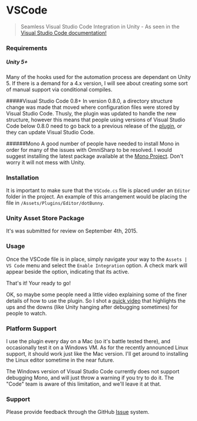 # VSCode
> Seamless Visual Studio Code Integration in Unity - As seen in the [Visual Studio Code documentation!](https://code.visualstudio.com/Docs/runtimes/unity)

### Requirements
##### Unity 5+
Many of the hooks used for the automation process are dependant on Unity 5. If there is a demand for a 4.x version, I will see about creating some sort of manual support via conditional compiles.

#####Visual Studio Code 0.8+
In version 0.8.0, a directory structure change was made that moved where configuration files were stored by Visual Studio Code. Thusly, the plugin was updated to handle the new structure, however this means that people using versions of Visual Studio Code below 0.8.0 need to go back to a previous release of the [plugin](https://github.com/dotBunny/VSCode/releases/tag/1.6.5), or they can update Visual Studio Code.

######Mono
A good number of people have needed to install Mono in order for many of the issues with OmniSharp to be resolved.
I would suggest installing the latest package available at the [Mono Project](http://www.mono-project.com/download/). Don't worry it will not mess with Unity.

### Installation
It is important to make sure that the `VSCode.cs` file is placed under an `Editor` folder in the project. An example of this arrangement would be placing the file in `/Assets/Plugins/Editor/dotBunny`.

### Unity Asset Store Package
It's was submitted for review on September 4th, 2015.

### Usage
Once the VSCode file is in place, simply navigate your way to the `Assets | VS Code` menu and select the `Enable Integration` option. A check mark will appear beside the option, indicating that its active.

That's it! Your ready to go!

OK, so maybe some people need a little video explaining some of the finer details of how to use the plugin. So I shot a [quick video](https://vimeo.com/dotbunny/vscode) that highlights the ups and the downs (like Unity hanging after debugging sometimes) for people to watch.

### Platform Support
I use the plugin every day on a Mac (so it's battle tested there), and occasionally test it on a Windows VM. As for the recently announced Linux support, it should work just like the Mac version. I'll get around to installing the Linux editor sometime in the near future.

The Windows version of Visual Studio Code currently does not support debugging Mono, and will just throw a warning if you try to do it. The "Code" team is aware of this limitation, and we'll leave it at that.

### Support
Please provide feedback through the GitHub [Issue](https://github.com/dotBunny/VSCode/issues) system.
